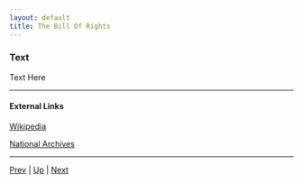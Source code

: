 ```yaml
---
layout: default
title: The Bill Of Rights
---
```


### Text
Text Here

---
#### External Links
[Wikipedia]()

[National Archives]()

---

[Prev](article_7.md) | [Up](README.md) | [Next](ammendments.md)
